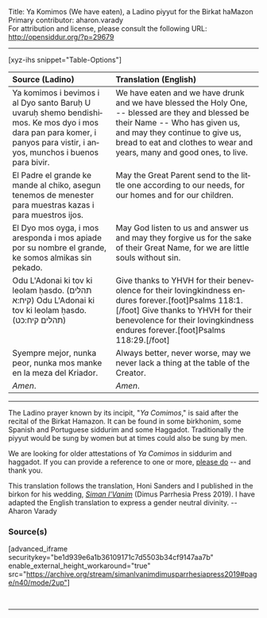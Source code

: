 <html>
<head></head>
<body>
Title: Ya Komimos (We have eaten), a Ladino piyyut for the Birkat haMazon<br />
Primary contributor: aharon.varady<br />
For attribution and license, please consult the following URL: <a href="http://opensiddur.org/?p=29679">http://opensiddur.org/?p=29679</a>
<p />
<hr />

[xyz-ihs snippet="Table-Options"]<table style="margin-left: auto; margin-right: auto;" class="draggable">
<thead><tr><th id="x" style="text-align: left;">Source (Ladino)</th><th style="text-align: left;">Translation (English)</th></tr></thead>
<tbody>
<tr><td style="vertical-align:top;">
<div class="spanish" lang="es">
Ya komimos 
i bevimos 
i al Dyo 
santo Baruḥ 
U uvaruḥ shemo bendishimos. 
Ke mos dyo 
i mos dara pan para komer, 
i panyos para vistir, 
i anyos, munchos i buenos para bivir. 
</span></div></td>
 
<td style="vertical-align:top;">
<div class="english" lang="en">
We have eaten 
and we have drunk 
and we have blessed the Holy One, --
blessed are they
and blessed be their Name -- 
Who has given us, 
and may they continue to give us, 
bread to eat and clothes to wear 
and years, many and good ones, to live. 
</div></td></tr>


<tr><td style="vertical-align:top;">
<div class="spanish" lang="es">
El Padre el grande 
ke mande al chiko, 
asegun tenemos de menester 
para muestras kazas 
i para muestros ijos. 
</span></div></td>
 
<td style="vertical-align:top;">
<div class="english" lang="en">
May the Great Parent 
send to the little one 
according to our needs, 
for our homes 
and for our children. 
</div></td></tr>


<tr><td style="vertical-align:top;">
<div class="spanish" lang="es">
El Dyo mos oyga, 
i mos aresponda 
i mos apiade 
por su nombre el grande, 
ke somos almikas sin pekado. 
</span></div></td>
 
<td style="vertical-align:top;">
<div class="english" lang="en">
May God listen to us 
and answer us 
and may they forgive us 
for the sake of their Great Name, 
for we are little souls without sin.  
</div></td></tr>


<tr><td style="vertical-align:top;">
<div class="spanish" lang="es">
Odu L'Adonai ki tov 
ki leolam ḥasdo. <span class="citation">(תהלים קיח:א)</span>
Odu L'Adonai ki tov 
ki leolam ḥasdo. <span class="citation">(תהלים קיח:כט)</span>
</span></div></td>
 
<td style="vertical-align:top;">
<div class="english" lang="en">
Give thanks to YHVH for their benevolence
for their lovingkindness endures forever.[foot]Psalms 118:1.[/foot]
Give thanks to YHVH for their benevolence
for their lovingkindness endures forever.[foot]Psalms 118:29.[/foot]
</div></td></tr>


<tr><td style="vertical-align:top;">
<div class="spanish" lang="es">
Syempre mejor, 
nunka peor, 
nunka mos manke 
en la meza del Kriador. 
</span></div></td>
 
<td style="vertical-align:top;">
<div class="english" lang="en">
Always better, 
never worse, 
may we never lack a thing 
at the table of the Creator. 
</div></td></tr>


<tr><td style="vertical-align:top;">
<div class="spanish" lang="es">
<em>Amen</em>.
</span></div></td>
 
<td style="vertical-align:top;">
<div class="english" lang="en">
<em>Amen</em>.
</div></td></tr>
</tbody></table>

<hr />

The Ladino prayer known by its incipit, "<em>Ya Comimos</em>," is said after the recital of the Birkat Hamazon. It can be found in some birkhonim, some Spanish and Portuguese siddurim and some Haggadot. Traditionally the piyyut would be sung by women but at times could also be sung by men.

We are looking for older attestations of <em>Ya Comimos</em> in siddurim and haggadot. If you can provide a reference to one or more, <a href="/contact/">please do</a> -- and thank you.

This translation follows the translation, Honi Sanders and I published in the birkon for his wedding, <em><a href="http://opensiddur.org/?p=25938">Siman l'Vanim</a></em> (Dimus Parrhesia Press 2019). I have adapted the English translation to express a gender neutral divinity. --Aharon Varady

<h3>Source(s)</h3>

[advanced_iframe securitykey="be1d939e6a1b36109171c7d5503b34cf9147aa7b" enable_external_height_workaround="true" src="https://archive.org/stream/simanlvanimdimusparrhesiapress2019#page/n40/mode/2up"]

&nbsp;

<hr />

&nbsp;
</body>
</html>